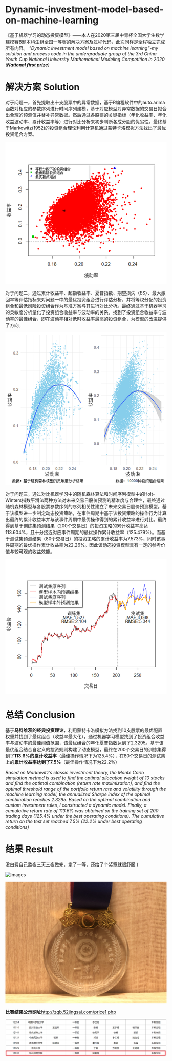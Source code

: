 # Dynamic-investment-model-based-on-machine-learning
《基于机器学习的动态投资模型》——本人在2020第三届中青杯全国大学生数学建模赛B题本科生组全国一等奖的解决方案及过程代码，此次同样是全程独立完成所有内容。
*"Dynamic investment model based on machine learning"-my solution and process code in the undergraduate group of the 3rd China Youth Cup National University Mathematical Modeling Competition in 2020 (**National first prize**)*

# 解决方案 Solution
对于问题一，首先提取出十支股票中的异常数据，基于R编程软件中的auto.arima函数对相应的参数序列进行时间序列建模，基于对应模型对异常数据的交易日拟合出合理的预测值并替补异常数据。然后通过各股票的关键指标（年化收益率、年化收益波动率、累计收益率等）进行对比分析来初步判断各成分股的优劣性。最终基于Markowitz(1952)的投资组合理论利用计算机通过蒙特卡洛模拟方法找出了最优投资组合方案。

![images](https://github.com/Leo1998-Lu/Dynamic-investment-model-based-on-machine-learning/blob/master/pic/%E9%80%9A%E8%BF%87%E8%92%99%E7%89%B9%E5%8D%A1%E6%B4%9B%E6%A8%A1%E6%8B%9F10000%E6%94%AF%E6%8A%95%E8%B5%84%E7%BB%84%E5%90%88%E7%9A%84%E6%94%B6%E7%9B%8A%E7%8E%87%E4%B8%8E%E6%B3%A2%E5%8A%A8%E7%8E%87%E5%88%86%E5%B8%83%E6%95%A3%E7%82%B9%E5%9B%BE.png)

对于问题二，通过累计收益率、超额收益率、夏普指数、期望损失（ES）、最大撤回率等评估指标来对问题一中的最优投资组合进行评估分析，并将等权分配的投资组合和最低风险投资组合作为基准方案与其进行对比分析。最终通过基于机器学习的灵敏度分析量化了投资组合收益率与波动率的关系，找到了投资组合收益率与波动率的最佳组合，即在波动率相对低时收益率最高的投资组合，为模型的改进提供了方向。

![images](https://github.com/Leo1998-Lu/Dynamic-investment-model-based-on-machine-learning/blob/master/pic/%E5%9F%BA%E4%BA%8E%E9%9A%8F%E6%9C%BA%E6%A3%AE%E6%9E%97%E6%A8%A1%E5%9E%8B%E7%9A%84%E7%81%B5%E6%95%8F%E5%BA%A6%E5%88%86%E6%9E%90%E5%92%8C%E5%8E%9F%E6%A8%A1%E6%8B%9F%E7%9A%8410000%E7%A7%8D%E6%8A%95%E8%B5%84%E7%BB%84%E5%90%88%E7%BB%93%E6%9E%9C%E8%BF%9B%E8%A1%8C%E5%B2%AD%E5%9B%9E%E5%BD%92%E7%BB%93%E6%9E%9C%E5%AF%B9%E6%AF%94.png)

对于问题三，通过对比机器学习中的随机森林算法和时间序列模型中的Holt-Winters指数平滑法两种方法对未来交易日股价预测的精准度与合理性，最终通过随机森林模型与各股票参数序列的序列相关性建立了未来交易日股价预测模型。基于该模型进一步制定动态投资策略，在事件周期中基于该投资策略的操作行为计算出最终的累计收益率并与该事件周期中最优操作得到的累计收益率进行对比。最终得到基于训练集预测结果（200个交易日）的投资策略的累计收益率高达113.604%，且十分接近对应事件周期的最优操作累计收益率（125.479%）。而基于测试集预测结果（80个交易日）的投资策略的累计收益率为7.573%，同时该事件周期的最优操作累计收益率为22.26%。因此该动态投资模型具有一定的参考价值与较可观的收益效能。

![images](https://github.com/Leo1998-Lu/Dynamic-investment-model-based-on-machine-learning/blob/master/pic/%E5%9F%BA%E4%BA%8E%E9%9A%8F%E6%9C%BA%E6%A3%AE%E6%9E%97%E7%9A%84%E8%82%A1%E7%A5%A8%E6%94%B6%E7%9B%98%E4%BB%B7%E6%A0%BC%E9%A2%84%E6%B5%8B%E6%A8%A1%E5%9E%8B%E7%9A%84%E6%B5%8B%E8%AF%95%E7%BB%93%E6%9E%9C%E5%AF%B9%E6%AF%94.png)

# 总结 Conclusion
基于**马科维茨的经典投资理论**，利用蒙特卡洛模拟方法找到10支股票的最优配置权重并找到了最优组合（收益率最大化），通过机器学习模型找到了投资组合收益率与波动率的最佳阈值范围，该最优组合的年化夏普指数达到了2.3295。基于该最优组合结合自定义的投资规则构建了动态模型，最终在200个交易日的训练集得到了**113.6%的累计收益率**（最佳操作情况下为125.4%），在80个交易日的测试集上的**累计收益率达到了7.5%**（最佳操作情况下为22.2%）

*Based on Markowitz’s classic investment theory, the Monte Carlo simulation method is used to find the optimal allocation weight of 10 stocks and find the optimal combination (return rate maximization), and find the optimal threshold range of the portfolio return rate and volatility through the machine learning model, the annualized Sharpe index of the optimal combination reaches 2.3295. Based on the optimal combination and custom investment rules, I constructed a dynamic model. Finally, a cumulative return rate of 113.6% was obtained on the training set of 200 trading days (125.4% under the best operating conditions). The cumulative return on the test set reached 7.5% (22.2% under best operating conditions)*

# 结果 Result
没白费自己熬夜三天三夜做完，拿了一等，还给了个奖章就很舒服:)

![images](https://github.com/Leo1998-Lu/Dynamic-investment-model-based-on-machine-learning/blob/master/pic/National%20First%20Prize.png)

![images](https://github.com/Leo1998-Lu/Dynamic-investment-model-based-on-machine-learning/blob/master/pic/National%20First%20Prize%20Medal.jpg)

**比赛结果公示网址**http://zqb.52jingsai.com/price1.php

![images](https://github.com/Leo1998-Lu/Dynamic-investment-model-based-on-machine-learning/blob/master/pic/list.png)
